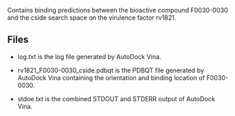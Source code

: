 Contains binding predictions between the bioactive compound F0030-0030 and the cside search space on the virulence factor rv1821.

## Files

- log.txt is the log file generated by AutoDock Vina.

- rv1821_F0030-0030_cside.pdbqt is the PDBQT file generated by AutoDock Vina containing the orientation and binding location of F0030-0030.

- stdoe.txt is the combined STDOUT and STDERR output of AutoDock Vina.


